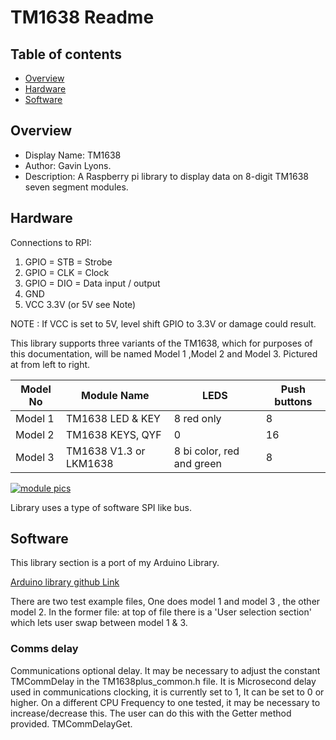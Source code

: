 # TM1638 Readme

## Table of contents

  * [Overview](#overview)
  * [Hardware](#hardware)
  * [Software](#software)

## Overview

* Display Name: TM1638
* Author: Gavin Lyons.
* Description: A Raspberry pi library to display data on 8-digit TM1638 seven segment modules.

## Hardware

Connections to RPI:

1. GPIO = STB = Strobe
2. GPIO  = CLK  = Clock
3. GPIO = DIO = Data input / output
4. GND
5. VCC 3.3V (or 5V see Note)

NOTE : If VCC is set to 5V, level shift GPIO to 3.3V or damage could result.

This library supports three variants of the TM1638,
which for purposes of this documentation,
will be named Model 1 ,Model 2 and Model 3.
Pictured at from left to right.

| Model No | Module Name | LEDS | Push buttons |
| ------ | ------ |  ------ | ------ |
| Model 1 | TM1638 LED & KEY | 8 red only | 8 |
| Model 2 | TM1638 KEYS, QYF  | 0 | 16 |
| Model 3 | TM1638 V1.3 or LKM1638  | 8 bi color,  red and green  | 8 |

[![ module pics ](https://github.com/gavinlyonsrepo/TM1638plus/blob/master/extra/images/tm16383.jpg)](https://github.com/gavinlyonsrepo/TM1638plus/blob/master/extra/images/tm16383.jpg)

Library uses a type of software SPI like bus.

## Software

This library section is a port of my Arduino Library.

[ Arduino library github Link ](https://github.com/gavinlyonsrepo/TM1638plus)

There are two test example files, One does model 1 and model 3 , the other model 2.
In the former file: at top of file there is a 'User selection section' which lets user swap between model 1 & 3.

### Comms delay

Communications optional delay.
It may be necessary to adjust the constant  TMCommDelay in the TM1638plus_common.h file. It is Microsecond delay used in communications clocking, it is currently set to 1, 
It can be set to 0 or higher. On a different CPU Frequency to one tested, it may be necessary to increase/decrease this.
The user can do this with the Getter method provided. TMCommDelayGet.
